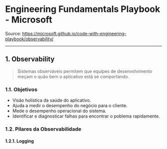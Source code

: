 # Engineering Fundamentals Playbook - Microsoft
Source: https://microsoft.github.io/code-with-engineering-playbook/observability/

---

## 1. Observability

> Sistemas observáveis permitem que equipes de desenvolvimento meçam o quão bem o aplicativo está se comportando.

### 1.1. Objetivos
- Visão holística da saúde do aplicativo.
- Ajuda a medir o desempenho do negócio para o cliente.
- Mede o desempenho operacional do sistema.
- Identificar e diagnosticar falhas para encontrar o poblema rapidamente.

### 1.2. Pilares da Observabilidade

#### 1.2.1. Logging

